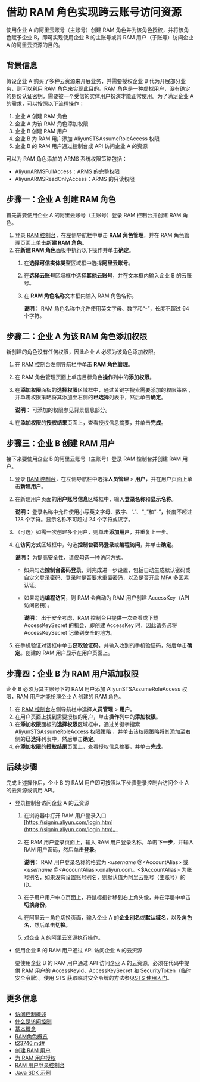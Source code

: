 # 借助 RAM 角色实现跨云账号访问资源

使用企业 A 的阿里云账号（主账号）创建 RAM 角色并为该角色授权，并将该角色赋予企业 B，即可实现使用企业 B 的主账号或其 RAM 用户（子账号）访问企业 A 的阿里云资源的目的。

## 背景信息

假设企业 A 购买了多种云资源来开展业务，并需要授权企业 B 代为开展部分业务，则可以利用 RAM 角色来实现此目的。RAM 角色是一种虚拟用户，没有确定的身份认证密钥，需要被一个受信的实体用户扮演才能正常使用。为了满足企业 A 的需求，可以按照以下流程操作：

1.  企业 A 创建 RAM 角色
2.  企业 A 为该 RAM 角色添加权限
3.  企业 B 创建 RAM 用户
4.  企业 B 为 RAM 用户添加 AliyunSTSAssumeRoleAccess 权限
5.  企业 B 的 RAM 用户通过控制台或 API 访问企业 A 的资源

可以为 RAM 角色添加的 ARMS 系统权限策略包括：

-   AliyunARMSFullAccess：ARMS 的完整权限
-   AliyunARMSReadOnlyAccess：ARMS 的只读权限

## 步骤一：企业 A 创建 RAM 角色

首先需要使用企业 A 的阿里云账号（主账号）登录 RAM 控制台并创建 RAM 角色。

1.  登录 [RAM 控制台](http://ram.console.aliyun.com)，在左侧导航栏中单击 **RAM 角色管理**，并在 RAM 角色管理页面上单击**新建 RAM 角色**。
2.  在**新建 RAM 角色**面板中执行以下操作并单击**确定**。
    1.  在**选择可信实体类型**区域框中选择**阿里云账号**。
    2.  在**选择云账号**区域框中选择**其他云账号**，并在文本框内输入企业 B 的云账号。
    3.  在 **RAM 角色名称**文本框内输入 RAM 角色名称。

        **说明：** RAM 角色名称中允许使用英文字母、数字和“-”，长度不超过 64 个字符。


## 步骤二：企业 A 为该 RAM 角色添加权限

新创建的角色没有任何权限，因此企业 A 必须为该角色添加权限。

1.  在 [RAM 控制台](http://ram.console.aliyun.com)左侧导航栏中单击 **RAM 角色管理**。
2.  在 RAM 角色管理页面上单击目标角色**操作**列中的**添加权限**。
3.  在**添加权限**面板的**选择权限**区域框中，通过关键字搜索需要添加的权限策略 ，并单击权限策略将其添加至右侧的**已选择**列表中，然后单击**确定**。

    **说明：** 可添加的权限参见背景信息部分。

4.  在**添加权限**的**授权结果**页面上，查看授权信息摘要，并单击**完成**。

## 步骤三：企业 B 创建 RAM 用户

接下来要使用企业 B 的阿里云账号（主账号）登录 RAM 控制台并创建 RAM 用户。

1.  登录 [RAM 控制台](http://ram.console.aliyun.com)，在左侧导航栏中选择**人员管理** \> **用户**，并在用户页面上单击**新建用户**。
2.  在新建用户页面的**用户账号信息**区域框中，输入**登录名称**和**显示名称**。

    **说明：** 登录名称中允许使用小写英文字母、数字、“.”、“\_”和“-”，长度不超过 128 个字符。显示名称不可超过 24 个字符或汉字。

3.  （可选）如需一次创建多个用户，则单击**添加用户**，并重复上一步。
4.  在**访问方式**区域框中，勾选**控制台密码登录**或**编程访问**，并单击**确定**。

    **说明：** 为提高安全性，请仅勾选一种访问方式。

    -   如果勾选**控制台密码登录**，则完成进一步设置，包括自动生成默认密码或自定义登录密码、登录时是否要求重置密码，以及是否开启 MFA 多因素认证。
    -   如果勾选**编程访问**，则 RAM 会自动为 RAM 用户创建 AccessKey（API 访问密钥）。

        **说明：** 出于安全考虑，RAM 控制台只提供一次查看或下载 AccessKeySecret 的机会，即创建 AccessKey 时，因此请务必将 AccessKeySecret 记录到安全的地方。

5.  在手机验证对话框中单击**获取验证码**，并输入收到的手机验证码，然后单击**确定**。创建的 RAM 用户显示在用户页面上。

## 步骤四：企业 B 为 RAM 用户添加权限

企业 B 必须为其主账号下的 RAM 用户添加 AliyunSTSAssumeRoleAccess 权限，RAM 用户才能扮演企业 A 创建的 RAM 角色。

1.  在 [RAM 控制台](http://ram.console.aliyun.com)左侧导航栏中选择**人员管理** \> **用户**。
2.  在用户页面上找到需要授权的用户，单击**操作**列中的**添加权限**。
3.  在**添加权限**面板的**选择权限**区域框中，通过关键字搜索 AliyunSTSAssumeRoleAccess 权限策略 ，并单击该权限策略将其添加至右侧的**已选择**列表中，然后单击**确定**。
4.  在**添加权限**的**授权结果**页面上，查看授权信息摘要，并单击**完成**。

## 后续步骤

完成上述操作后，企业 B 的 RAM 用户即可按照以下步骤登录控制台访问企业 A 的云资源或调用 API。

-   登录控制台访问企业 A 的云资源
    1.  在浏览器中打开 RAM 用户登录入口 [https://signin.aliyun.com/login.htm](https://signin.aliyun.com/login.htm)。
    2.  在 RAM 用户登录页面上，输入 RAM 用户登录名称，单击**下一步**，并输入 RAM 用户密码，然后单击**登录**。

        **说明：** RAM 用户登录名称的格式为 <$username\>@<$AccountAlias\> 或 <$username\>@<$AccountAlias\>.onaliyun.com。<$AccountAlias\> 为账号别名，如果没有设置账号别名，则默认值为阿里云账号（主账号）的 ID。

    3.  在子用户用户中心页面上，将鼠标指针移到右上角头像，并在浮层中单击**切换身份**。
    4.  在阿里云－角色切换页面，输入企业 A 的**企业别名**或**默认域名**，以及**角色名**，然后单击**切换**。
    5.  对企业 A 的阿里云资源执行操作。
-   使用企业 B 的 RAM 用户通过 API 访问企业 A 的云资源

    要使用企业 B 的 RAM 用户通过 API 访问企业 A 的云资源，必须在代码中提供 RAM 用户的 AccessKeyId、AccessKeySecret 和 SecurityToken（临时安全令牌）。使用 STS 获取临时安全令牌的方法参见[STS 使用入门](https://www.alibabacloud.com/help/doc-detail/28788.htm)。


## 更多信息

-   [访问控制概述](/intl.zh-CN/访问控制/访问控制概述.md)
-   [什么是访问控制](/intl.zh-CN/产品简介/什么是访问控制.md)
-   [基本概念](/intl.zh-CN/产品简介/基本概念.md)
-   [RAM角色概览](/intl.zh-CN/角色管理/RAM角色概览.md)
-   [t23746.md\#](/intl.zh-CN/角色管理/创建RAM角色/创建可信实体为阿里云账号的RAM角色.md)
-   [创建 RAM 用户]()
-   [为 RAM 用户授权]()
-   [RAM 用户登录控制台]()
-   [Java SDK 示例]()

